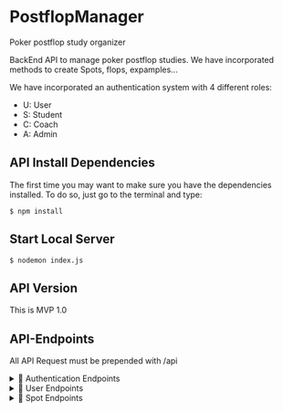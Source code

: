 # PostflopManager
Poker postflop study organizer

BackEnd API to manage poker postflop studies.  We have incorporated methods to create Spots, flops, expamples...

We have incorporated an authentication system with 4 different roles:
- U: User
- S: Student
- C: Coach
- A: Admin
  
## API Install Dependencies
The first time you may want to make sure you have the dependencies installed. To do so, just go to the terminal and type:

```
$ npm install
```

## Start Local Server

```
$ nodemon index.js
```

## API Version
This is MVP 1.0

## API-Endpoints
All API Request must be prepended with /api

<details><summary>🔑 Authentication Endpoints</summary>
<p>

 METHOD | ENDPOINT         | TOKEN | ROL | DESCRIPTION              | POST PARAMS                                     | RETURNS
-------|------------------|-------|-----|--------------------------|-------------------------------------------------|--------------------
POST   | /user/signup     | -     | -   | User Signup              | name, email, password                           | email and token
POST   | /user/login      | -     | -   | User Login               | email, password                                 | email and token

</p></details>

<details><summary>🙍 User Endpoints</summary>
<p>
  
 METHOD | ENDPOINT         | TOKEN | ROL | DESCRIPTION              | POST PARAMS                                     | RETURNS
-------|------------------|-------|-----|--------------------------|-------------------------------------------------|--------------------
GET    | /user/profile    | YES   | U   | View own user profile    | -                                               | user own profile
GET    | /user/:ID        | YES   | A   | View user profile by ID  |                                                 | user profile
GET    | /user/           | YES   | A   | View all users           |                                                 | list of all users
PUT    | /user/profile    | YES   | U   | Update own user profile  | name, password, email                           | Updated user data
PUT    | /user/:ID        | YES   | A   | Update user profile by ID| name, password, email, rol                      | Updated user data
DELETE | /user/:ID        | YES   | A   | Delete user by ID        |                                                 | User deletion confirmation

  </p></details>
  
<details><summary>📃 Spot Endpoints</summary>
<p>  
  
METHOD | ENDPOINT         | TOKEN | ROL | DESCRIPTION              | POST PARAMS                                     | RETURNS
-------|------------------|-------|-----|--------------------------|-------------------------------------------------|--------------------
GET    | /spot            | YES   | U   | View all teams           | -                                               | List of all teams 
GET    | /spot/:ID        | YES   | U   | View one team by ID      | -                                               | team data
PUT    | /spot/profile    | YES   | S   | Update spot              |                                                 | Updated team name
PUT    | /spot/:ID        | YES   | O   | Update one team by ID    | name                                            | Updated team name
PATCH  | /spot/addplayer  | YES   | TL  | add player to team       | userID                                          | Updated team
PATCH  | /spot/deleteplayer | YES | TL  | delete player from team  | userID                                          | Updated team
DELETE | /spot/profile    | YES   | TL  | Delete own team          |                                                 | Team deletion confirmation
DELETE | /spot/:ID        | YES   | O   | Delete one team by ID    |                                                 | Team deletion confirmation
POST   | /spot            | YES   | U   | Create new team          | name                                            | name, players, leader 
  
</p></details>  
